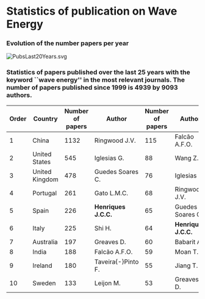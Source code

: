 # **Statistics of publication on Wave Energy**

### **Evolution of the number papers  per year**
![PubsLast20Years.svg](https://raw.githubusercontent.com/joaochenriques/WaveEnergyStatistics/6bc4689c489953d847682e62891cfd598066256f/PubsLast20Years.svg)


### Statistics of papers published over the last 25 years with the keyword ``wave energy'' in the most relevant journals. The number of papers published since 1999 is 4939 by 9093 authors.

| Order | Country | Number of papers   | Author   | Number of papers   | Author  | Number of citations      |
|------------------------|--------------------------|-----------|---------------------------|-----------|---------------------------|--------------|
| 1                      | China                    | 1132      | Ringwood J.V.             | 115       | Falcão A.F.O.             | 7338         |
| 2                      | United States            | 545       | Iglesias G.               | 88        | Wang Z.L.                 | 6515         |
| 3                      | United Kingdom           | 478       | Guedes Soares C.          | 76        | Iglesias G.               | 6325         |
| 4                      | Portugal                 | 261       | Gato L.M.C.               | 68        | Ringwood J.V.             | 4605         |
| 5                      | Spain                    | 226       | **Henriques J.C.C.**      | 65        | Guedes Soares C.          | 3305         |
| 6                      | Italy                    | 225       | Shi H.                    | 64        | **Henriques J.C.C.**      | 3013         |
| 7                      | Australia                | 197       | Greaves D.                | 60        | Babarit A.                | 2924         |
| 8                      | India                    | 188       | Falcão A.F.O.             | 59        | Moan T.                   | 2904         |
| 9                      | Ireland                  | 180       | Taveira{-}Pinto F.        | 55        | Jiang T.                  | 2773         |
| 10                     | Sweden                   | 133       | Leijon M.                 | 53        | Greaves D.                | 2596         |


